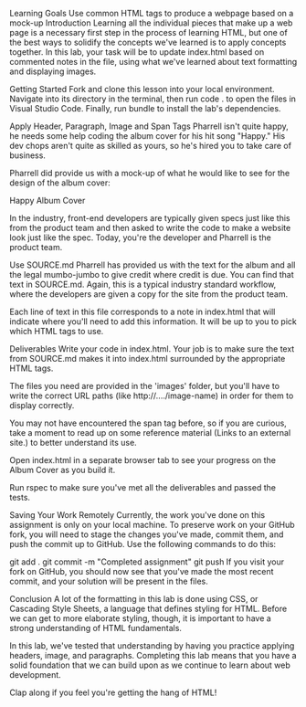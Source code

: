 Learning Goals
Use common HTML tags to produce a webpage based on a mock-up
Introduction
Learning all the individual pieces that make up a web page is a necessary first step in the process of learning HTML, but one of the best ways to solidify the concepts we've learned is to apply concepts together. In this lab, your task will be to update index.html based on commented notes in the file, using what we've learned about text formatting and displaying images.

Getting Started
Fork and clone this lesson into your local environment. Navigate into its directory in the terminal, then run code . to open the files in Visual Studio Code. Finally, run bundle to install the lab's dependencies.

Apply Header, Paragraph, Image and Span Tags
Pharrell isn't quite happy, he needs some help coding the album cover for his hit song "Happy." His dev chops aren't quite as skilled as yours, so he's hired you to take care of business.

Pharrell did provide us with a mock-up of what he would like to see for the design of the album cover:

Happy Album Cover

In the industry, front-end developers are typically given specs just like this from the product team and then asked to write the code to make a website look just like the spec. Today, you're the developer and Pharrell is the product team.

Use SOURCE.md
Pharrell has provided us with the text for the album and all the legal mumbo-jumbo to give credit where credit is due. You can find that text in SOURCE.md. Again, this is a typical industry standard workflow, where the developers are given a copy for the site from the product team.

Each line of text in this file corresponds to a note in index.html that will indicate where you'll need to add this information. It will be up to you to pick which HTML tags to use.

Deliverables
Write your code in index.html. Your job is to make sure the text from SOURCE.md makes it into index.html surrounded by the appropriate HTML tags.

The files you need are provided in the 'images' folder, but you'll have to write the correct URL paths (like http://..../image-name) in order for them to display correctly.

You may not have encountered the span tag before, so if you are curious, take a moment to read up on some reference material (Links to an external site.) to better understand its use.

Open index.html in a separate browser tab to see your progress on the Album Cover as you build it.

Run rspec to make sure you've met all the deliverables and passed the tests.

Saving Your Work Remotely
Currently, the work you've done on this assignment is only on your local machine. To preserve work on your GitHub fork, you will need to stage the changes you've made, commit them, and push the commit up to GitHub. Use the following commands to do this:

 git add .
 git commit -m "Completed assignment"
 git push
If you visit your fork on GitHub, you should now see that you've made the most recent commit, and your solution will be present in the files.

Conclusion
A lot of the formatting in this lab is done using CSS, or Cascading Style Sheets, a language that defines styling for HTML. Before we can get to more elaborate styling, though, it is important to have a strong understanding of HTML fundamentals.

In this lab, we've tested that understanding by having you practice applying headers, image, and paragraphs. Completing this lab means that you have a solid foundation that we can build upon as we continue to learn about web development.

Clap along if you feel you're getting the hang of HTML!

